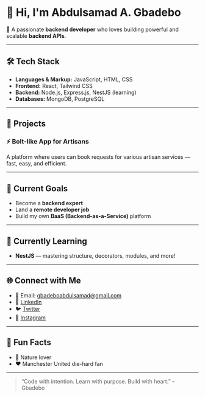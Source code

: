 # 👋 Hi, I'm Abdulsamad A. Gbadebo

🎯 A passionate **backend developer** who loves building powerful and scalable **backend APIs**.

---

## 🛠 Tech Stack
- **Languages & Markup:** JavaScript, HTML, CSS
- **Frontend:** React, Tailwind CSS
- **Backend:** Node.js, Express.js, NestJS (learning)
- **Databases:** MongoDB, PostgreSQL

---

## 🚀 Projects

### ⚡ Bolt-like App for Artisans  
A platform where users can book requests for various artisan services — fast, easy, and efficient.

---

## 🎯 Current Goals
- Become a **backend expert**
- Land a **remote developer job**
- Build my own **BaaS (Backend-as-a-Service)** platform

---

## 🌱 Currently Learning
- **NestJS** — mastering structure, decorators, modules, and more!

---

## 🌐 Connect with Me
- 📧 Email: [gbadeboabdulsamad@gmail.com](mailto:gbadeboabdulsamad@gmail.com)  
- 🔗 [LinkedIn](https://linkedin.com/in/ade-gbadebo-3749b3303)  
- 🐦 [Twitter](https://twitter.com/adeAdeGbadebo)  
- 📸 [Instagram](https://instagram.com/gbadeboabdulsamad)

---

## 🧡 Fun Facts
- 🌳 Nature lover
- ❤️ Manchester United die-hard fan

---

> “Code with intention. Learn with purpose. Build with heart.” – Gbadebo
